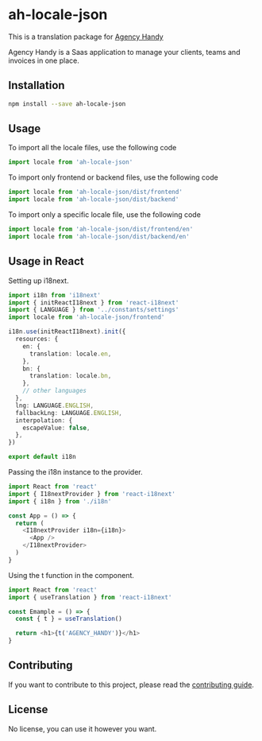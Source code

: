 # ah-locale-json

This is a translation package for [Agency Handy](www.agencyhandy.com)

Agency Handy is a Saas application to manage your clients, teams and invoices in one place.

## Installation

```bash
npm install --save ah-locale-json
```

## Usage

To import all the locale files, use the following code

```js
import locale from 'ah-locale-json'
```

To import only frontend or backend files, use the following code

```js
import locale from 'ah-locale-json/dist/frontend'
import locale from 'ah-locale-json/dist/backend'
```

To import only a specific locale file, use the following code

```js
import locale from 'ah-locale-json/dist/frontend/en'
import locale from 'ah-locale-json/dist/backend/en'
```

## Usage in React

Setting up i18next.

```ts
import i18n from 'i18next'
import { initReactI18next } from 'react-i18next'
import { LANGUAGE } from '../constants/settings'
import locale from 'ah-locale-json/frontend'

i18n.use(initReactI18next).init({
  resources: {
    en: {
      translation: locale.en,
    },
    bn: {
      translation: locale.bn,
    },
    // other languages
  },
  lng: LANGUAGE.ENGLISH,
  fallbackLng: LANGUAGE.ENGLISH,
  interpolation: {
    escapeValue: false,
  },
})

export default i18n
```

Passing the i18n instance to the provider.

```ts
import React from 'react'
import { I18nextProvider } from 'react-i18next'
import { i18n } from './i18n'

const App = () => {
  return (
    <I18nextProvider i18n={i18n}>
      <App />
    </I18nextProvider>
  )
}
```

Using the t function in the component.

```ts
import React from 'react'
import { useTranslation } from 'react-i18next'

const Emample = () => {
  const { t } = useTranslation()

  return <h1>{t('AGENCY_HANDY')}</h1>
}
```

## Contributing

If you want to contribute to this project, please read the [contributing guide](CONTRIBUTING.md).

## License

No license, you can use it however you want.
